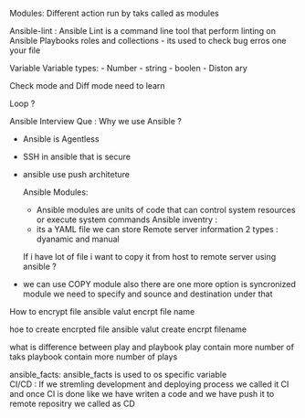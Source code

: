Modules: Different action run by taks called as modules 

Ansible-lint : Ansible Lint is a command line tool that perform linting on Ansible Playbooks roles and collections 
              - its used to check bug erros one your file 

  Variable 
      Variable types: 
             -  Number
             - string 
             - boolen
             - Diston ary 
              
Check mode and Diff mode need to learn 

Loop ? 

Ansible Interview Que :
Why we use Ansible ?
- Ansible is Agentless 
- SSH in ansible that is secure 
- ansible use push architeture

  Ansible Modules:
   - Ansible modules are units of code that can control system resources or execute system commands
  Ansible inventry :
    - its a YAML file we can store Remote server information
    2 types :
      dyanamic and manual

   If i have lot of file i want to copy it from host to remote server using ansible ?
 -  we can use COPY module also there are one more option is syncronized module we need to specify and sounce and destination under that

   How to encrypt file 
   ansible valut encrpt file name 

   hoe to create encrpted file 
   ansible valut create encrpt filename 

what is difference between play and playbook
play contain more number of taks 
playbook contain more number of plays 
   
ansible_facts: ansible_facts is used to os specific variable  
 CI/CD  : If we stremling development and deploying process we called it CI and once CI is done like we have writen a code and we have push it to remote repositry we called as CD 
 
 
